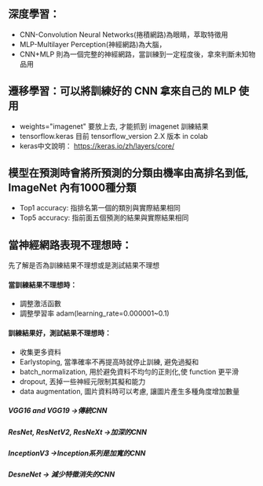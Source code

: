 ## 深度學習：
 + CNN-Convolution Neural Networks(捲積網路)為眼睛，萃取特徵用
 + MLP-Multilayer Perception(神經網路)為大腦，
 + CNN+MLP 則為一個完整的神經網路，當訓練到一定程度後，拿來判斷未知物品用
## 遷移學習：可以將訓練好的 CNN 拿來自己的 MLP 使用
 + weights="imagenet" 要放上去, 才能抓到 imagenet 訓練結果
 + tensorflow.keras 目前 tensorflow_version 2.X 版本 in colab
 + keras中文說明： https://keras.io/zh/layers/core/

## 模型在預測時會將所預測的分類由機率由高排名到低, ImageNet 內有1000種分類 
+  Top1 accuracy: 指排名第一個的類別與實際結果相同
+  Top5 accuracy: 指前面五個預測的結果與實際結果相同

## 當神經網路表現不理想時：
先了解是否為訓練結果不理想或是測試結果不理想
#### 當訓練結果不理想時：
+ 調整激活函數
+ 調整學習率 adam(learning_rate=0.000001~0.1)
#### 訓練結果好，測試結果不理想時：
+ 收集更多資料
+ Earlystoping, 當準確率不再提高時就停止訓練, 避免過擬和
+ batch_normalization, 用於避免資料不均勻的正則化,使 function 更平滑
+ dropout, 丟掉一些神經元限制其擬和能力
+ data augmentation, 圖片資料時可以考慮, 讓圖片產生多種角度增加數量

##### VGG16 and VGG19 ->傳統CNN
##### ResNet, ResNetV2, ResNeXt ->加深的CNN
##### InceptionV3 ->Inception系列是加寬的CNN
##### DesneNet -> 減少特徵消失的CNN
